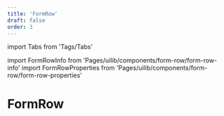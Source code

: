 ```yaml
---
title: 'FormRow'
draft: false
order: 3
---
```


import Tabs from 'Tags/Tabs'

import FormRowInfo from 'Pages/uilib/components/form-row/form-row-info'
import FormRowProperties from 'Pages/uilib/components/form-row/form-row-properties'

# FormRow

<Tabs>
  <Tabs.Content>
    <FormRowInfo />
  </Tabs.Content>
  <Tabs.Content>
    <FormRowProperties />
  </Tabs.Content>
</Tabs>
